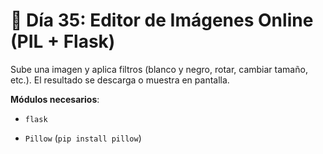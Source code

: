 # 📘 Día 35: Editor de Imágenes Online (PIL + Flask)

Sube una imagen y aplica filtros (blanco y negro, rotar, cambiar tamaño, etc.). El resultado se descarga o muestra en
pantalla.

**Módulos necesarios**:

- `flask`

- `Pillow` (`pip install pillow`)